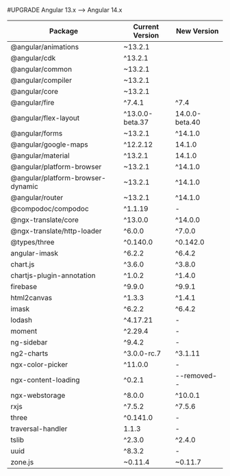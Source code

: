 #UPGRADE Angular 13.x --> Angular 14.x

<table>
    <thead>
        <tr>
            <th>Package</th>
            <th>Current Version</th>
            <th>New Version</th>
        </tr>
    </thead>
    <tbody>
        <tr>
           <td>@angular/animations</td>
           <td>~13.2.1</td>
           <td></td>
        </tr>
        <tr>
           <td>@angular/cdk</td>
           <td>^13.2.1</td>
           <td></td>
        </tr>
        <tr>
           <td>@angular/common</td>
           <td>~13.2.1</td>
           <td></td>
        </tr>
        <tr>
           <td>@angular/compiler</td>
           <td>~13.2.1</td>
           <td></td>
        </tr>
        <tr>
           <td>@angular/core</td>
           <td>~13.2.1</td>
           <td></td>
        </tr>
        <tr>
           <td>@angular/fire</td>
           <td>^7.4.1</td>
           <td>^7.4</td>
        </tr>
        <tr>
           <td>@angular/flex-layout</td>
           <td>^13.0.0-beta.37</td>
           <td>14.0.0-beta.40</td>
        </tr>
        <tr>
           <td>@angular/forms</td>
           <td>~13.2.1</td>
           <td>^14.1.0</td>
        </tr>
        <tr>
           <td>@angular/google-maps</td>
           <td>^12.2.12</td>
           <td>14.1.0</td>
        </tr>
        <tr>
           <td>@angular/material</td>
           <td>^13.2.1</td>
           <td>14.1.0</td>
        </tr>
        <tr>
           <td>@angular/platform-browser</td>
           <td>~13.2.1</td>
           <td>^14.1.0</td>
        </tr>
        <tr>
           <td>@angular/platform-browser-dynamic</td>
           <td>~13.2.1</td>
           <td>^14.1.0</td>
        </tr>
        <tr>
           <td>@angular/router</td>
           <td>~13.2.1</td>
           <td>^14.1.0</td>
        </tr>
        <tr>
           <td>@compodoc/compodoc</td>
           <td>^1.1.19</td>
           <td>-</td>
        </tr>
        <tr>
           <td>@ngx-translate/core</td>
           <td>^13.0.0</td>
           <td>^14.0.0</td>
        </tr>
        <tr>
           <td>@ngx-translate/http-loader</td>
           <td>^6.0.0</td>
           <td>^7.0.0</td>
        </tr>
        <tr>
           <td>@types/three</td>
           <td>^0.140.0</td>
           <td>^0.142.0</td>
        </tr>
        <tr>
           <td>angular-imask</td>
           <td>^6.2.2</td>
           <td>^6.4.2</td>
        </tr>
        <tr>
           <td>chart.js</td>
           <td>^3.6.0</td>
           <td>^3.8.0</td>
        </tr>
        <tr>
           <td>chartjs-plugin-annotation</td>
           <td>^1.0.2</td>
           <td>^1.4.0</td>
        </tr>
        <tr>
           <td>firebase</td>
           <td>^9.9.0</td>
           <td>^9.9.1</td>
        </tr>
        <tr>
           <td>html2canvas</td>
           <td>^1.3.3</td>
           <td>^1.4.1</td>
        </tr>
        <tr>
           <td>imask</td>
           <td>^6.2.2</td>
           <td>^6.4.2</td>
        </tr>
        <tr>
           <td>lodash</td>
           <td>^4.17.21</td>
           <td>-</td>
        </tr>
        <tr>
           <td>moment</td>
           <td>^2.29.4</td>
           <td>-</td>
        </tr>
        <tr>
           <td>ng-sidebar</td>
           <td>^9.4.2</td>
           <td>-</td>
        </tr>
        <tr>
           <td>ng2-charts</td>
           <td>^3.0.0-rc.7</td>
           <td>^3.1.11</td>
        </tr>
        <tr>
           <td>ngx-color-picker</td>
           <td>^11.0.0</td>
           <td>-</td>
        </tr>
        <tr>
           <td>ngx-content-loading</td>
           <td>^0.2.1</td>
           <td>--removed--</td>
        </tr>
        <tr>
           <td>ngx-webstorage</td>
           <td>^8.0.0</td>
           <td>^10.0.1</td>
        </tr>
        <tr>
           <td>rxjs</td>
           <td>^7.5.2</td>
           <td>^7.5.6</td>
        </tr>
        <tr>
           <td>three</td>
           <td>^0.141.0</td>
           <td>-</td>
        </tr>
        <tr>
           <td>traversal-handler</td>
           <td>1.1.3</td>
           <td>-</td>
        </tr>
        <tr>
           <td>tslib</td>
           <td>^2.3.0</td>
           <td>^2.4.0</td>
        </tr>
        <tr>
           <td>uuid</td>
           <td>^8.3.2</td>
           <td>-</td>
        </tr>
        <tr>
           <td>zone.js</td>
           <td>~0.11.4</td>
           <td>~0.11.7</td>
        </tr>
    </tbody>
</table>
